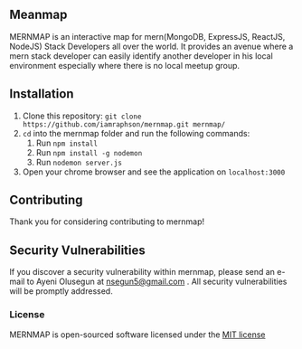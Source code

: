 ## Meanmap

MERNMAP is an interactive map for mern(MongoDB, ExpressJS, ReactJS, NodeJS) Stack Developers all over the world. It provides an avenue where a mern stack developer can easily identify another developer in his local environment especially where there is no local meetup group.

## Installation

1. Clone this repository: `git clone https://github.com/iamraphson/mernmap.git mernmap/`
2. `cd` into the mernmap folder and run the following commands:
    1. Run `npm install`
    2. Run `npm install -g nodemon`
    3. Run `nodemon server.js`
3. Open your chrome browser and see the application on `localhost:3000`

## Contributing

Thank you for considering contributing to mernmap! 

## Security Vulnerabilities
If you discover a security vulnerability within mernmap, please send an e-mail to Ayeni Olusegun at nsegun5@gmail.com . All security vulnerabilities will be promptly addressed.

### License
MERNMAP is open-sourced software licensed under the [MIT license](https://github.com/iamraphson/mernmap/blob/master/LICENSE)
